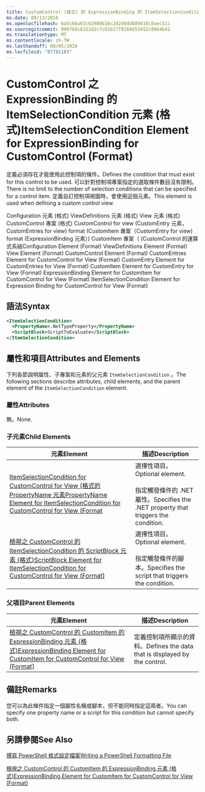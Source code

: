 ```yaml
---
title: CustomControl (格式) 的 ExpressionBinding 的 ItemSelectionCondition 元素 |Microsoft Docs
ms.date: 09/13/2016
ms.openlocfilehash: 6a5c66a63c02980b16c2d2d9dd689410c8aec51c
ms.sourcegitcommit: 0907b8c6322d2c7c61b17f8168d53452c8964b41
ms.translationtype: MT
ms.contentlocale: zh-TW
ms.lasthandoff: 08/05/2020
ms.locfileid: "87781183"
---
```

# <a name="itemselectioncondition-element-for-expressionbinding-for-customcontrol-format"></a><span data-ttu-id="65b7e-102">CustomControl 之 ExpressionBinding 的 ItemSelectionCondition 元素 (格式)</span><span class="sxs-lookup"><span data-stu-id="65b7e-102">ItemSelectionCondition Element for ExpressionBinding for CustomControl (Format)</span></span>

<span data-ttu-id="65b7e-103">定義必須存在才能使用此控制項的條件。</span><span class="sxs-lookup"><span data-stu-id="65b7e-103">Defines the condition that must exist for this control to be used.</span></span> <span data-ttu-id="65b7e-104">可以針對控制項專案指定的選取條件數目沒有限制。</span><span class="sxs-lookup"><span data-stu-id="65b7e-104">There is no limit to the number of selection conditions that can be specified for a control item.</span></span> <span data-ttu-id="65b7e-105">定義自訂控制項視圖時，會使用這個元素。</span><span class="sxs-lookup"><span data-stu-id="65b7e-105">This element is used when defining a custom control view.</span></span>

<span data-ttu-id="65b7e-106">Configuration 元素 (格式) ViewDefinitions 元素 (格式) View 元素 (格式) CustomControl 專案 (格式) CustomControl for view (CustomEntry 元素，CustomEntries for view) format (CustomItem 專案（CustomEntry for view) format (ExpressionBinding 元素）) CustomItem 專案（ (CustomControl 的運算式系結</span><span class="sxs-lookup"><span data-stu-id="65b7e-106">Configuration Element (Format) ViewDefinitions Element (Format) View Element (Format) CustomControl Element (Format) CustomEntries Element for CustomControl for View (Format) CustomEntry Element for CustomEntries for View (Format) CustomItem Element for CustomEntry for View (Format) ExpressionBinding Element for CustomItem for CustomControl for View (Format) ItemSelectionCondition Element for Expression Binding for CustomControl for View (Format)</span></span>

## <a name="syntax"></a><span data-ttu-id="65b7e-107">語法</span><span class="sxs-lookup"><span data-stu-id="65b7e-107">Syntax</span></span>

```xml
<ItemSelectionCondition>
  <PropertyName>.NetTypeProperty</PropertyName>
  <ScriptBlock>ScriptToEvaluate</ScriptBlock>
</ItemSelectionCondition>
```

## <a name="attributes-and-elements"></a><span data-ttu-id="65b7e-108">屬性和項目</span><span class="sxs-lookup"><span data-stu-id="65b7e-108">Attributes and Elements</span></span>

<span data-ttu-id="65b7e-109">下列各節說明屬性、子專案和元素的父元素 `ItemSelectionCondition` 。</span><span class="sxs-lookup"><span data-stu-id="65b7e-109">The following sections describe attributes, child elements, and the parent element of the `ItemSelectionCondition` element.</span></span>

### <a name="attributes"></a><span data-ttu-id="65b7e-110">屬性</span><span class="sxs-lookup"><span data-stu-id="65b7e-110">Attributes</span></span>

<span data-ttu-id="65b7e-111">無。</span><span class="sxs-lookup"><span data-stu-id="65b7e-111">None.</span></span>

### <a name="child-elements"></a><span data-ttu-id="65b7e-112">子元素</span><span class="sxs-lookup"><span data-stu-id="65b7e-112">Child Elements</span></span>

|<span data-ttu-id="65b7e-113">元素</span><span class="sxs-lookup"><span data-stu-id="65b7e-113">Element</span></span>|<span data-ttu-id="65b7e-114">描述</span><span class="sxs-lookup"><span data-stu-id="65b7e-114">Description</span></span>|
|-------------|-----------------|
|[<span data-ttu-id="65b7e-115">ItemSelectionCondition for CustomControl for View (格式的 PropertyName 元素</span><span class="sxs-lookup"><span data-stu-id="65b7e-115">PropertyName Element for ItemSelectionCondition for CustomControl for View (Format</span></span>](./propertyname-element-for-itemselectioncondition-for-customcontrol-for-view-format.md)|<span data-ttu-id="65b7e-116">選擇性項目。</span><span class="sxs-lookup"><span data-stu-id="65b7e-116">Optional element.</span></span><br /><br /> <span data-ttu-id="65b7e-117">指定觸發條件的 .NET 屬性。</span><span class="sxs-lookup"><span data-stu-id="65b7e-117">Specifies the .NET property that triggers the condition.</span></span>|
|[<span data-ttu-id="65b7e-118">檢視之 CustomControl 的 ItemSelectionCondition 的 ScriptBlock 元素 (格式)</span><span class="sxs-lookup"><span data-stu-id="65b7e-118">ScriptBlock Element for ItemSelectionCondition for CustomControl for View (Format)</span></span>](./scriptblock-element-for-itemselectioncondition-for-customcontrol-for-view-format.md)|<span data-ttu-id="65b7e-119">選擇性項目。</span><span class="sxs-lookup"><span data-stu-id="65b7e-119">Optional element.</span></span><br /><br /> <span data-ttu-id="65b7e-120">指定觸發條件的腳本。</span><span class="sxs-lookup"><span data-stu-id="65b7e-120">Specifies the script that triggers the condition.</span></span>|

### <a name="parent-elements"></a><span data-ttu-id="65b7e-121">父項目</span><span class="sxs-lookup"><span data-stu-id="65b7e-121">Parent Elements</span></span>

|<span data-ttu-id="65b7e-122">元素</span><span class="sxs-lookup"><span data-stu-id="65b7e-122">Element</span></span>|<span data-ttu-id="65b7e-123">描述</span><span class="sxs-lookup"><span data-stu-id="65b7e-123">Description</span></span>|
|-------------|-----------------|
|[<span data-ttu-id="65b7e-124">檢視之 CustomControl 的 CustomItem 的 ExpressionBinding 元素 (格式)</span><span class="sxs-lookup"><span data-stu-id="65b7e-124">ExpressionBinding Element for CustomItem for CustomControl for View (Format)</span></span>](./expressionbinding-element-for-customitem-for-customcontrol-for-view-format.md)|<span data-ttu-id="65b7e-125">定義控制項所顯示的資料。</span><span class="sxs-lookup"><span data-stu-id="65b7e-125">Defines the data that is displayed by the control.</span></span>|

## <a name="remarks"></a><span data-ttu-id="65b7e-126">備註</span><span class="sxs-lookup"><span data-stu-id="65b7e-126">Remarks</span></span>

<span data-ttu-id="65b7e-127">您可以為此條件指定一個屬性名稱或腳本，但不能同時指定這兩者。</span><span class="sxs-lookup"><span data-stu-id="65b7e-127">You can specify one property name or a script for this condition but cannot specify both.</span></span>

## <a name="see-also"></a><span data-ttu-id="65b7e-128">另請參閱</span><span class="sxs-lookup"><span data-stu-id="65b7e-128">See Also</span></span>

[<span data-ttu-id="65b7e-129">撰寫 PowerShell 格式設定檔案</span><span class="sxs-lookup"><span data-stu-id="65b7e-129">Writing a PowerShell Formatting File</span></span>](./writing-a-powershell-formatting-file.md)

[<span data-ttu-id="65b7e-130">檢視之 CustomControl 的 CustomItem 的 ExpressionBinding 元素 (格式)</span><span class="sxs-lookup"><span data-stu-id="65b7e-130">ExpressionBinding Element for CustomItem for CustomControl for View (Format)</span></span>](./expressionbinding-element-for-customitem-for-customcontrol-for-view-format.md)
